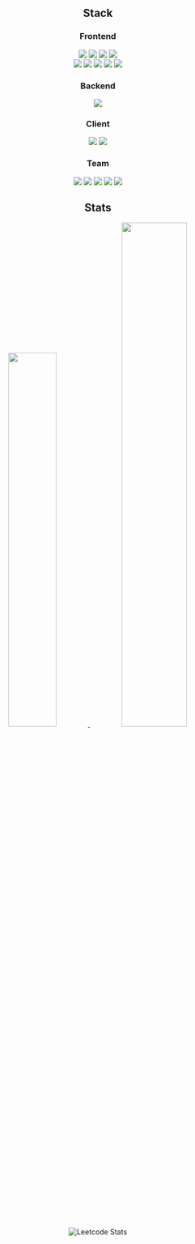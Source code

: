<div align="center">

## Stack

### Frontend
<div>
  <img src="https://img.shields.io/badge/React-61DAFB.svg?&style=flat&logo=react&logoColor=black"/>
  <img src="https://img.shields.io/badge/Vue.js-4FC08D.svg?&style=flat&logo=vuedotjs&logoColor=white"/>
  <img src="https://img.shields.io/badge/TypeScript-3178C6.svg?&style=flat&logo=typescript&logoColor=white"/>
  <img src="https://img.shields.io/badge/javascript-F7DF1E.svg?&style=flat&logo=JavaScript&logoColor=black"/>
</div>
<div>
  <img src="https://img.shields.io/badge/HTML5-E34F26.svg?&style=flat&logo=html5&logoColor=white"/>
  <img src="https://img.shields.io/badge/CSS3-1572B6.svg?&style=flat&logo=css3&logoColor=white"/>
  <img src="https://img.shields.io/badge/styled--components-DB7093.svg?&style=flat&logo=styledcomponents&logoColor=white"/>
  <img src="https://img.shields.io/badge/Tailwind CSS-06B6D4.svg?&style=flat&logo=tailwindcss&logoColor=white"/>
  <img src="https://img.shields.io/badge/CSS Modules-000000.svg?&style=flat&logo=cssmodules&logoColor=white"/>
</div>

### Backend
<div>
  <img src="https://img.shields.io/badge/django-092E20.svg?&style=flat&logo=django&logoColor=white"/>
</div>

### Client
<div>
  <img src="https://img.shields.io/badge/Unity-FFFFFF.svg?&style=flat&logo=unity&logoColor=black"/>
  <img src="https://img.shields.io/badge/Unreal Engine-0E1128.svg?&style=flat&logo=unrealengine&logoColor=white"/>
</div>

### Team
<div>
    <img src="https://img.shields.io/badge/Git-F05032.svg?&style=flat&logo=git&logoColor=white"/>
    <img src="https://img.shields.io/badge/Gitlab-FC6D26.svg?&style=flat&logo=gitlab&logoColor=white"/>
    <img src="https://img.shields.io/badge/Perforce-404040.svg?&style=flat&logo=perforce&logoColor=white"/>
    <img src="https://img.shields.io/badge/Jira-0052CC.svg?&style=flat&logo=jirasoftware&logoColor=white"/>
    <img src="https://img.shields.io/badge/Mattermost-0058CC.svg?&style=flat&logo=mattermost&logoColor=white"/>
</div>

## Stats

<a href="https://solved.ac/profile/dohoon122/">
  <img src="http://mazassumnida.wtf/api/v2/generate_badge?boj=dohoon122" width="43.5%" />
</a>
<a href="#">
  <img src="https://github-readme-stats.vercel.app/api?username=dohoon0122&show_icons=true&theme=material-palenight&hide_border=true&bg_color=20232a&icon_color=58A6FF&text_color=fff&title_color=58A6FF&count_private=true" width="50.5%" />
</a>

![Leetcode Stats](https://leetcode.card.workers.dev/?username=dohoon)

</div>
